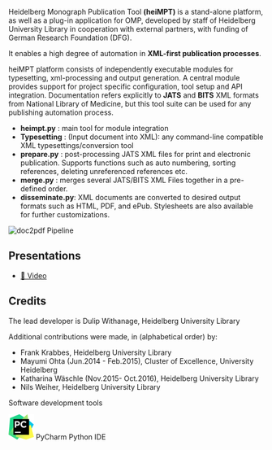 

Heidelberg Monograph Publication Tool **(heiMPT)** is a stand-alone platform, as well as a plug-in application for OMP, developed by staff of Heidelberg University Library in cooperation with external partners, with  funding of  German Research Foundation (DFG). 

It enables a high degree of automation in **XML-first publication processes**.

heiMPT platform consists of independently executable modules for typesetting, xml-processing and output generation.
A  central module provides support for project specific configuration, tool setup and API integration.
Documentation refers explicitly to **JATS** and **BITS** XML formats from National Library of Medicine, but this tool suite can be used for any publishing automation process.
 


* **heimpt.py**     : main tool for module integration 
* **Typesetting**   : (Input document into XML): any command-line compatible XML typesettings/conversion tool  
* **prepare.py**    : post-processing JATS XML files for print and electronic publication. Supports functions such as auto numbering, sorting references, deleting unreferenced references etc.
* **merge.py**      : merges  several JATS/BITS XML Files together in a pre-defined order. 
* **disseminate.py**: XML documents are converted to desired output formats such as HTML, PDF, and ePub. Stylesheets are also available for further customizations.



![doc2pdf Pipeline](https://raw.githubusercontent.com/withanage/heimpt/master/images/mpt.png)



## Presentations
* [:movie_camera: Video](https://www.youtube.com/watch?v=yOH1DS2EUck)

 


## Credits

The lead developer is Dulip Withanage, Heidelberg University Library

Additional contributions were made, in (alphabetical order) by:

* Frank Krabbes, Heidelberg  University Library 
* Mayumi Ohta (Jun.2014 - Feb.2015), Cluster of Excellence, University Heidelberg
* Katharina Wäschle (Nov.2015- Oct.2016), Heidelberg University Library 
* Nils Weiher, Heidelberg University Library

Software development tools

  [![](https://raw.githubusercontent.com/withanage/heimpt/master/images/pycharm_logo.png)]( https://www.jetbrains.com/pycharm/) PyCharm Python IDE

